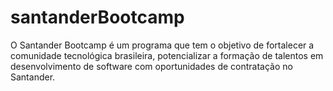 # santanderBootcamp

O Santander Bootcamp é um programa que tem o objetivo de fortalecer a comunidade tecnológica brasileira, potencializar a formação de talentos em desenvolvimento de software com oportunidades de contratação no Santander.
